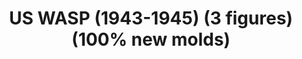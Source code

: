---
layout: product
title: "US WASP (1943-1945) (3 figures) (100% new molds)"
price: "TBA" 
desc: "Maketa"
img_path: "/assets/img/ICM 32108.webp"
brand: "N/A"
available: false
special_offer: false
new: false
soon: false
cat: "010000"
subcat: "013600"
subsubcat: "0N/A"
sifra: "ICM 32108"
popular: false
spec: false
---